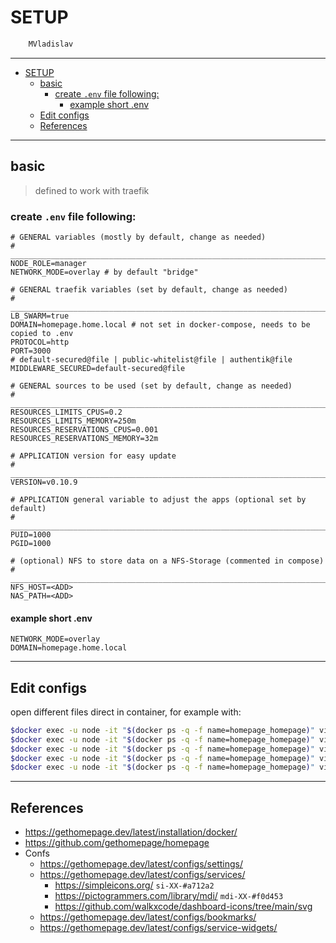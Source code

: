 # SETUP

```sh
    MVladislav
```

---

- [SETUP](#setup)
  - [basic](#basic)
    - [create `.env` file following:](#create-env-file-following)
      - [example short .env](#example-short-env)
  - [Edit configs](#edit-configs)
  - [References](#references)

---

## basic

> defined to work with traefik

### create `.env` file following:

```env
# GENERAL variables (mostly by default, change as needed)
# ______________________________________________________________________________
NODE_ROLE=manager
NETWORK_MODE=overlay # by default "bridge"

# GENERAL traefik variables (set by default, change as needed)
# ______________________________________________________________________________
LB_SWARM=true
DOMAIN=homepage.home.local # not set in docker-compose, needs to be copied to .env
PROTOCOL=http
PORT=3000
# default-secured@file | public-whitelist@file | authentik@file
MIDDLEWARE_SECURED=default-secured@file

# GENERAL sources to be used (set by default, change as needed)
# ______________________________________________________________________________
RESOURCES_LIMITS_CPUS=0.2
RESOURCES_LIMITS_MEMORY=250m
RESOURCES_RESERVATIONS_CPUS=0.001
RESOURCES_RESERVATIONS_MEMORY=32m

# APPLICATION version for easy update
# ______________________________________________________________________________
VERSION=v0.10.9

# APPLICATION general variable to adjust the apps (optional set by default)
# ______________________________________________________________________________
PUID=1000
PGID=1000

# (optional) NFS to store data on a NFS-Storage (commented in compose)
# ______________________________________________________________________________
NFS_HOST=<ADD>
NAS_PATH=<ADD>
```

#### example short .env

```env
NETWORK_MODE=overlay
DOMAIN=homepage.home.local
```

---

## Edit configs

open different files direct in container, for example with:

```sh
$docker exec -u node -it "$(docker ps -q -f name=homepage_homepage)" vi config/bookmarks.yaml
$docker exec -u node -it "$(docker ps -q -f name=homepage_homepage)" vi config/services.yaml
$docker exec -u node -it "$(docker ps -q -f name=homepage_homepage)" vi config/docker.yaml
$docker exec -u node -it "$(docker ps -q -f name=homepage_homepage)" vi config/settings.yaml
$docker exec -u node -it "$(docker ps -q -f name=homepage_homepage)" vi config/widgets.yaml
```

---

## References

- <https://gethomepage.dev/latest/installation/docker/>
- <https://github.com/gethomepage/homepage>
- Confs
  - <https://gethomepage.dev/latest/configs/settings/>
  - <https://gethomepage.dev/latest/configs/services/>
    - <https://simpleicons.org/> `si-XX-#a712a2`
    - <https://pictogrammers.com/library/mdi/> `mdi-XX-#f0d453`
    - <https://github.com/walkxcode/dashboard-icons/tree/main/svg>
  - <https://gethomepage.dev/latest/configs/bookmarks/>
  - <https://gethomepage.dev/latest/configs/service-widgets/>
